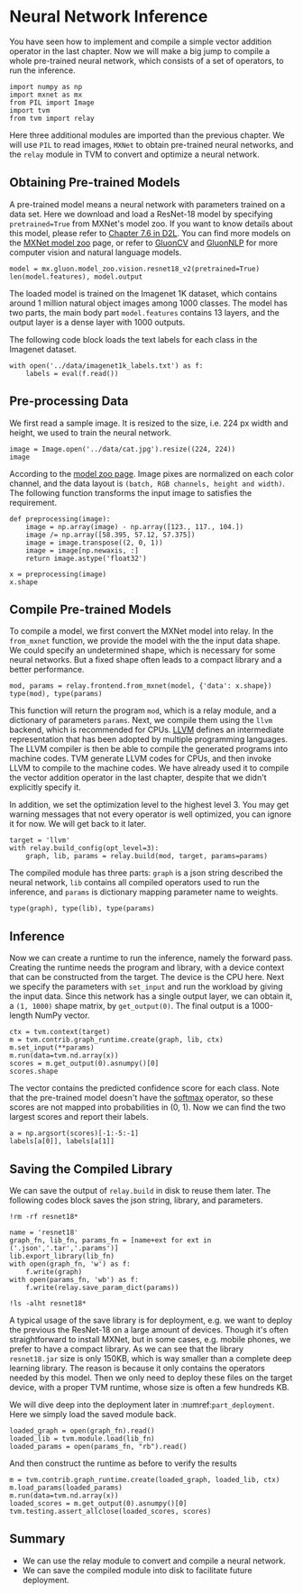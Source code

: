 # Neural Network Inference

You have seen how to implement and compile a simple vector addition operator in the last chapter. Now we will make a big jump to compile a whole pre-trained neural network, which consists of a set of operators, to run the inference.

```{.python .input  n=1}
import numpy as np
import mxnet as mx
from PIL import Image
import tvm 
from tvm import relay
```

Here three additional modules are imported than the previous chapter. We will use `PIL` to read images, `MXNet` to obtain pre-trained neural networks, and the `relay` module in TVM to convert and optimize a neural network. 

## Obtaining Pre-trained Models

A pre-trained model means a neural network with parameters trained on a data set. Here we download and load a ResNet-18 model by specifying `pretrained=True` from MXNet's model zoo. If you want to know details about this model, please refer to [Chapter 7.6 in D2L](http://d2l.ai/chapter_convolutional-modern/resnet.html). You can find more models on the [MXNet model zoo](https://mxnet.apache.org/api/python/docs/api/gluon/model_zoo/index.html) page, or refer to [GluonCV](https://gluon-cv.mxnet.io/model_zoo/index.html) and [GluonNLP](http://gluon-nlp.mxnet.io/model_zoo/index.html) for more computer vision and natural language models.

```{.python .input  n=2}
model = mx.gluon.model_zoo.vision.resnet18_v2(pretrained=True)
len(model.features), model.output
```

The loaded model is trained on the Imagenet 1K dataset, which contains around 1 million natural object images among 1000 classes. The model has two parts, the main body part `model.features` contains 13 layers, and the output layer is a dense layer with 1000 outputs. 

The following code block loads the text labels for each class in the Imagenet dataset.

```{.python .input  n=3}
with open('../data/imagenet1k_labels.txt') as f:
    labels = eval(f.read())
```

## Pre-processing Data

We first read a sample image. It is resized to the size, i.e. 224 px width and height, we used to train the neural network.

```{.python .input  n=4}
image = Image.open('../data/cat.jpg').resize((224, 224))
image
```

According to the [model zoo page](https://mxnet.apache.org/api/python/docs/api/gluon/model_zoo/index.html). Image pixes are normalized on each color channel, and the data layout is `(batch, RGB channels, height and width)`. The following function transforms the input image to satisfies the requirement.

```{.python .input  n=5}
def preprocessing(image):
    image = np.array(image) - np.array([123., 117., 104.])
    image /= np.array([58.395, 57.12, 57.375])
    image = image.transpose((2, 0, 1))
    image = image[np.newaxis, :]
    return image.astype('float32')

x = preprocessing(image)
x.shape
```

## Compile Pre-trained Models

To compile a model, we first convert the MXNet model into relay. In the `from_mxnet` function, we provide the model with the the input data shape. We could specify an undetermined shape, which is necessary for some neural networks. But a fixed shape often leads to a compact library and a better performance.

```{.python .input  n=6}
mod, params = relay.frontend.from_mxnet(model, {'data': x.shape})
type(mod), type(params)
```

This function will return the program `mod`, which is a relay module, and a dictionary of parameters `params`. Next, we compile them using the `llvm` backend, which is recommended for CPUs. [LLVM](https://en.wikipedia.org/wiki/LLVM) defines an intermediate representation that has been adopted by multiple programming languages. The LLVM compiler is then be able to compile the generated programs into machine codes. TVM generate LLVM codes for CPUs, and then invoke LLVM to compile to the machine codes. We have already used it to compile the vector addition operator in the last chapter, despite that we didn't explicitly specify it.  

In addition, we set the optimization level to the highest level 3. You may get warning messages that not every operator is well optimized, you can ignore it for now. We will get back to it later.

```{.python .input  n=7}
target = 'llvm'
with relay.build_config(opt_level=3):
    graph, lib, params = relay.build(mod, target, params=params)
```

The compiled module has three parts: `graph` is a json string described the neural network, `lib` contains all compiled operators used to run the inference, and `params` is dictionary mapping parameter name to weights.

```{.python .input  n=8}
type(graph), type(lib), type(params)
```

## Inference

Now we can create a runtime to run the inference, namely the forward pass. Creating the runtime needs the program and library, with a device context that can be constructed from the target. The device is the CPU here. Next we specify the parameters with `set_input` and run the workload by giving the input data. Since this network has a single output layer, we can obtain it, a `(1, 1000)` shape matrix, by `get_output(0)`. The final output is a 1000-length NumPy vector.

```{.python .input  n=9}
ctx = tvm.context(target)
m = tvm.contrib.graph_runtime.create(graph, lib, ctx)
m.set_input(**params)
m.run(data=tvm.nd.array(x))
scores = m.get_output(0).asnumpy()[0]
scores.shape
```

The vector contains the predicted confidence score for each class. Note that the pre-trained model doesn't have the [softmax](https://en.wikipedia.org/wiki/Softmax_function) operator, so these scores are not mapped into probabilities in (0, 1). Now we can find the two largest scores and report their labels.

```{.python .input  n=10}
a = np.argsort(scores)[-1:-5:-1]
labels[a[0]], labels[a[1]]
```

## Saving the Compiled Library

We can save the output of `relay.build` in disk to reuse them later. The following codes block saves the json string, library, and parameters.

```{.python .input  n=11}
!rm -rf resnet18*

name = 'resnet18'
graph_fn, lib_fn, params_fn = [name+ext for ext in ('.json','.tar','.params')]
lib.export_library(lib_fn)
with open(graph_fn, 'w') as f:
    f.write(graph)
with open(params_fn, 'wb') as f:
    f.write(relay.save_param_dict(params))

!ls -alht resnet18*
```

A typical usage of the save library is for deployment, e.g. we want to deploy the previous the ResNet-18 on a large amount of devices. Though it's often straightforward to install MXNet, but in some cases, e.g. mobile phones, we prefer to have a compact library. As we can see that the library `resnet18.jar` size is only 150KB, which is way smaller than a complete deep learning library. The reason is because it only contains the operators needed by this model. Then we only need to deploy these files on the target device, with a proper TVM runtime, whose size is often a few hundreds KB. 

We will dive deep into the deployment later in :numref:`part_deployment`. Here we simply load the saved module back.

```{.python .input  n=12}
loaded_graph = open(graph_fn).read()
loaded_lib = tvm.module.load(lib_fn)
loaded_params = open(params_fn, "rb").read()
```

And then construct the runtime as before to verify the results

```{.python .input  n=13}
m = tvm.contrib.graph_runtime.create(loaded_graph, loaded_lib, ctx)
m.load_params(loaded_params)
m.run(data=tvm.nd.array(x))
loaded_scores = m.get_output(0).asnumpy()[0]
tvm.testing.assert_allclose(loaded_scores, scores)
```

## Summary

- We can use the relay module to convert and compile a neural network.
- We can save the compiled module into disk to facilitate future deployment.
